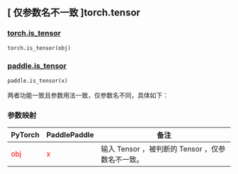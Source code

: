 ## [ 仅参数名不⼀致 ]torch.tensor

### [torch.is_tensor](https://pytorch.org/docs/stable/generated/torch.is_tensor.html?highlight=is_tensor#torch.is_tensor)

```python
torch.is_tensor(obj)
```

### [paddle.is_tensor](https://www.paddlepaddle.org.cn/documentation/docs/zh/api/paddle/is_tensor_cn.html#is-tensor)

```python
paddle.is_tensor(x)
```

两者功能一致且参数用法一致，仅参数名不同，具体如下：

### 参数映射

| PyTorch       | PaddlePaddle | 备注                                                   |
| ------------- | ------------ | ------------------------------------------------------ |
| <font color='red'> obj </font> | <font color='red'> x </font> | 输⼊ Tensor ，被判断的 Tensor ，仅参数名不一致。   |
